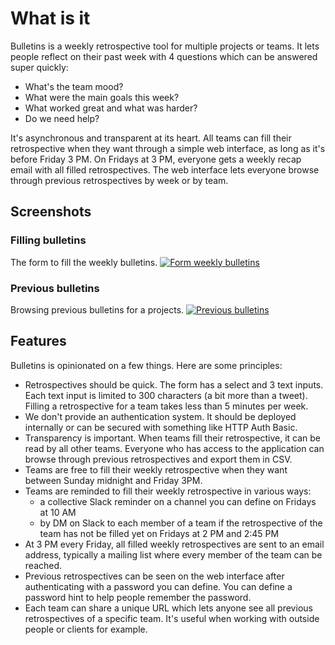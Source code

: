 # What is it
Bulletins is a weekly retrospective tool for multiple projects or teams. It lets people reflect on their past week with 4 questions which can be answered super quickly:
- What's the team mood?
- What were the main goals this week?
- What worked great and what was harder?
- Do we need help?

It's asynchronous and transparent at its heart. All teams can fill their retrospective when they want through a simple web interface, as long as it's before Friday 3 PM. On Fridays at 3 PM, everyone gets a weekly recap email with all filled retrospectives. The web interface lets everyone browse through previous retrospectives by week or by team.

## Screenshots
### Filling bulletins
The form to fill the weekly bulletins.
[![Form weekly bulletins](/form.png "Form weekly bulletins")](/form.png)

### Previous bulletins
Browsing previous bulletins for a projects.
[![Previous bulletins](/bulletins.png "Previous bulletins")](/bulletins.png)

## Features
Bulletins is opinionated on a few things. Here are some principles:
- Retrospectives should be quick. The form has a select and 3 text inputs. Each text input is limited to 300 characters (a bit more than a tweet). Filling a retrospective for a team takes less than 5 minutes per week.
- We don't provide an authentication system. It should be deployed internally or can be secured with something like HTTP Auth Basic.
- Transparency is important. When teams fill their retrospective, it can be read by all other teams. Everyone who has access to the application can browse through previous retrospectives and export them in CSV.
- Teams are free to fill their weekly retrospective when they want between Sunday midnight and Friday 3PM.
- Teams are reminded to fill their weekly retrospective in various ways:
    - a collective Slack reminder on a channel you can define on Fridays at 10 AM
    - by DM on Slack to each member of a team if the retrospective of the team has not be filled yet on Fridays at 2 PM and 2:45 PM
- At 3 PM every Friday, all filled weekly retrospectives are sent to an email address, typically a mailing list where every member of the team can be reached.
- Previous retrospectives can be seen on the web interface after authenticating with a password you can define. You can define a password hint to help people remember the password.
- Each team can share a unique URL which lets anyone see all previous retrospectives of a specific team. It's useful when working with outside people or clients for example.
